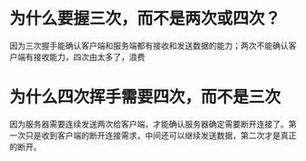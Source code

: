 # 为什么要握三次，而不是两次或四次？

因为三次握手能确认客户端和服务端都有接收和发送数据的能力；两次不能确认客户端有接收能力，四次由太多了，浪费

# 为什么四次挥手需要四次，而不是三次

因为服务器需要连续发送两次给客户端，才能确认服务器确定需要断开连接了。第一次只是收到客户端的断开连接需求，中间还可以继续发送数据，第二次才是真正的断开。
